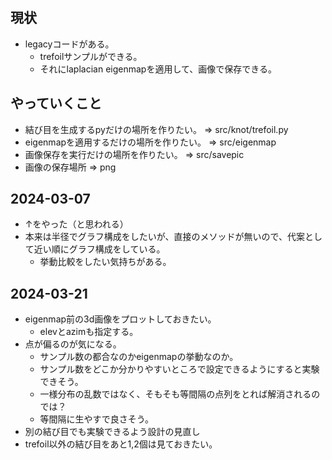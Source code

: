 ## 現状
* legacyコードがある。
  * trefoilサンプルができる。
  * それにlaplacian eigenmapを適用して、画像で保存できる。

## やっていくこと
* 結び目を生成するpyだけの場所を作りたい。 => src/knot/trefoil.py
* eigenmapを適用するだけの場所を作りたい。 => src/eigenmap
* 画像保存を実行だけの場所を作りたい。 => src/savepic
* 画像の保存場所 => png

## 2024-03-07
* ↑をやった（と思われる）
* 本来は半径でグラフ構成をしたいが、直接のメソッドが無いので、代案として近い順にグラフ構成をしている。
  * 挙動比較をしたい気持ちがある。

## 2024-03-21
* eigenmap前の3d画像をプロットしておきたい。
  * elevとazimも指定する。
* 点が偏るのが気になる。
  * サンプル数の都合なのかeigenmapの挙動なのか。
  * サンプル数をどこか分かりやすいところで設定できるようにすると実験できそう。
  * 一様分布の乱数ではなく、そもそも等間隔の点列をとれば解消されるのでは？
  * 等間隔に生やすで良さそう。
* 別の結び目でも実験できるよう設計の見直し
* trefoil以外の結び目をあと1,2個は見ておきたい。